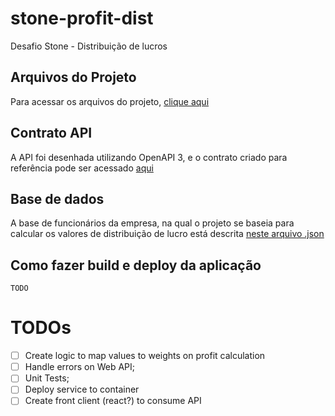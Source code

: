 # stone-profit-dist
Desafio Stone - Distribuição de lucros

## Arquivos do Projeto
Para acessar os arquivos do projeto, [clique aqui](./Profit-Distribution)

## Contrato API
A API foi desenhada utilizando OpenAPI 3, e o contrato criado para referência pode ser acessado [aqui](./openapi.json)

## Base de dados
A base de funcionários da empresa, na qual o projeto se baseia para calcular os valores de distribuição de lucro está descrita [neste arquivo .json](./employees.json)

## Como fazer build e deploy da aplicação
`TODO`

# TODOs
- [ ] Create logic to map values to weights on profit calculation
- [ ] Handle errors on Web API;
- [ ] Unit Tests;
- [ ] Deploy service to container
- [ ] Create front client (react?) to consume API